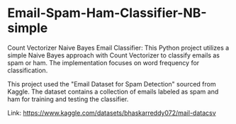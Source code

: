 # Email-Spam-Ham-Classifier-NB-simple
Count Vectorizer Naive Bayes Email Classifier: This Python project utilizes a simple Naive Bayes approach with Count Vectorizer to classify emails as spam or ham. The implementation focuses on word frequency for classification.

This project used the "Email Dataset for Spam Detection" sourced from Kaggle. The dataset contains a collection of emails labeled as spam and ham for training and testing the classifier.

Link: https://www.kaggle.com/datasets/bhaskarreddy072/mail-datacsv
